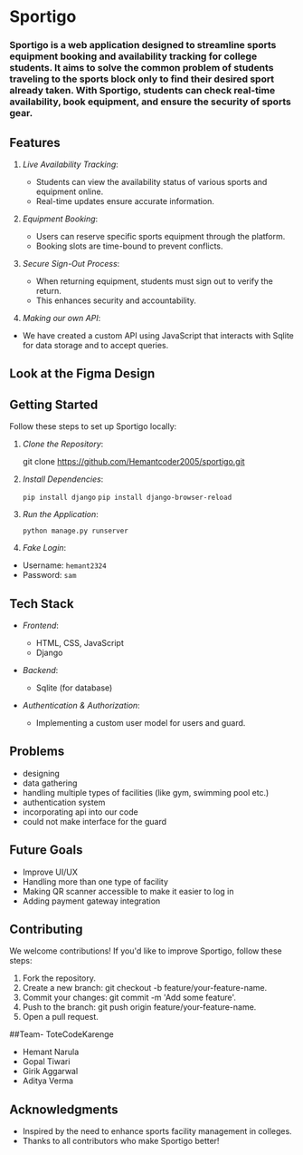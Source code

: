 # Sportigo

### Sportigo is a web application designed to streamline sports equipment booking and availability tracking for college students. It aims to solve the common problem of students traveling to the sports block only to find their desired sport already taken. With Sportigo, students can check real-time availability, book equipment, and ensure the security of sports gear.

## Features

1. *Live Availability Tracking*:
   - Students can view the availability status of various sports and equipment online.
   - Real-time updates ensure accurate information.

2. *Equipment Booking*:
   - Users can reserve specific sports equipment through the platform.
   - Booking slots are time-bound to prevent conflicts.

3. *Secure Sign-Out Process*:
   - When returning equipment, students must sign out to verify the return.
   - This enhances security and accountability.

4.  *Making our own API*: 
   - We have created a custom API using JavaScript that interacts with Sqlite for data storage and to accept queries.

## Look at the Figma Design
<a href="https://www.figma.com/file/tcvaxu6Qg2KwETBUb2CC9u/Hackathon?type=design&node-id=2-3&mode=design&t=uEbCvYsw7OpXXE68-0"
target="_blank"></a>


## Getting Started

Follow these steps to set up Sportigo locally:

1. *Clone the Repository*:
   
   git clone https://github.com/Hemantcoder2005/sportigo.git
   

2. *Install Dependencies*:
   
   ``pip install django``
   ``pip install django-browser-reload``
   
   

3. *Run the Application*:
   
   ``python manage.py runserver``
   
4. *Fake Login*:
-  Username: ``hemant2324``
-  Password:  ``sam``
## Tech Stack

- *Frontend*:
  - HTML, CSS, JavaScript
  - Django

- *Backend*:
  - Sqlite (for database)

- *Authentication & Authorization*:
  - Implementing  a custom user model for users and guard.
## Problems
- designing
- data gathering
- handling multiple types of facilities (like gym, swimming pool etc.)
- authentication system
- incorporating api into our code
- could not make interface for the guard 

## Future Goals
-  Improve UI/UX
-  Handling more than one type of facility
-  Making QR scanner accessible to make it easier to log in
-  Adding payment gateway integration

## Contributing

We welcome contributions! If you'd like to improve Sportigo, follow these steps:

1. Fork the repository.
2. Create a new branch: git checkout -b feature/your-feature-name.
3. Commit your changes: git commit -m 'Add some feature'.
4. Push to the branch: git push origin feature/your-feature-name.
5. Open a pull request.

##Team- ToteCodeKarenge
- Hemant Narula
- Gopal Tiwari
- Girik Aggarwal
- Aditya Verma
 
## Acknowledgments

- Inspired by the need to enhance sports facility management in colleges.
- Thanks to all contributors who make Sportigo better!



